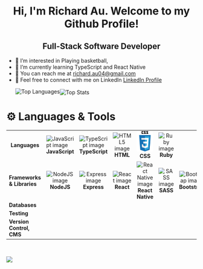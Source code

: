 <!---
au-richard/au-richard is a ✨ special ✨ repository because its `README.md` (this file) appears on your GitHub profile.
You can click the Preview link to take a look at your changes.
--->
<h1 align="center">Hi, I'm Richard Au. Welcome to my Github Profile!</h1>
<h2 align="center">Full-Stack Software Developer</h1>

- 👀 I’m interested in Playing basketball,
- 📝 I’m currently learning TypeScript and React Native
- 📧 You can reach me at richard.au04@gmail.com
- 💼 Feel free to connect with me on LinkedIn [LinkedIn Profile](https://www.linkedin.com/in/aurichard4 "My LinkedIn Page")
    <!-- width="400" height="300" -->
    <p align="left">
      <img align="left" src="https://github-readme-stats.vercel.app/api/top-langs?username=au-richard&show_icons=true&locale=en&layout=compact" alt="Top Languages" />
      <img align="center" src="https://github-readme-stats.vercel.app/api?username=au-richard&show_icons=true&locale=en" width="400" height="170" alt="Top Stats">
    </p>
    <!-- <br />
    <br />
    <br /> -->
    <!-- <br />
    <br />
    <br /> -->
    <!-- <p><img align="left" src="https://github-readme-stats.vercel.app/api/top-langs?username=au-richard&show_icons=true&locale=en&layout=compact" alt="Top Languages" /></p> -->

<!-- [![Anurag's GitHub stats](https://github-readme-stats.vercel.app/api?username=anuraghazra)](https://github.com/anuraghazra/github-readme-stats) -->

<!-- <br /> -->

# ⚙️ Languages & Tools

<table>
  <tr>
    <td align="center"><strong>Languages</strong></td>
    <td>
      <img src="https://upload.wikimedia.org/wikipedia/commons/thumb/9/99/Unofficial_JavaScript_logo_2.svg/480px-Unofficial_JavaScript_logo_2.svg.png" width="55" height="55" alt="JavaScript image" />
      <br />
      <strong>JavaScript</strong>
    </td>
    <td align="center">
      <img src="https://cdn.worldvectorlogo.com/logos/typescript-2.svg" width="55" height="55" alt="TypeScript image" />
      <br />
      <strong>TypeScript</strong>
    </td>
    <td align="center">
      <img src="https://upload.wikimedia.org/wikipedia/commons/thumb/6/61/HTML5_logo_and_wordmark.svg/2048px-HTML5_logo_and_wordmark.svg.png" width="55" height="55" alt="HTML5 image" />
      <br />
      <strong>HTML</strong>
    </td>
    <td align="center">
      <img src="https://raw.githubusercontent.com/devicons/devicon/master/icons/css3/css3-original-wordmark.svg" width="55" height="55" alt="CSS3 image" />
      <br />
      <strong>CSS</strong>
    </td>
    <td align="center">
      <img src="https://upload.wikimedia.org/wikipedia/commons/thumb/7/73/Ruby_logo.svg/1024px-Ruby_logo.svg.png" width="55" height="55" alt="Ruby image" />
      <br />
      <strong>Ruby</strong>
    </td>
  </tr>
  <tr>
    <td align=""center><strong>Frameworks & Libraries</strong></td>
    <td align="center">
      <img src="https://www.clipartmax.com/png/middle/89-894960_js-discord-bot-logo-node-js-and-react-js.png" width="55" height="55" alt="NodeJS image" />
      <br />
      <strong>NodeJS</strong>
    </td>
      <td align="center">
      <img src="https://skillshack.blob.core.windows.net/uploads/express.webp" width="55" height="55" alt="Express image" />
      <br />
      <strong>Express</strong>
    </td>
    <td align="center">
      <img src="https://upload.wikimedia.org/wikipedia/commons/thumb/a/a7/React-icon.svg/2300px-React-icon.svg.png" width="55" height="55" alt="React image" />
      <br />
      <strong>React</strong>
    </td>
    <td align="center">
      <img src="https://toppng.com/uploads/preview/react-native-svg-transformer-allows-you-import-svg-aperture-science-innovators-logo-11562851994zqcpwozsvy.png" width="55" height="55" alt="React Native image" />
      <br />
      <strong>React Native</strong>
    </td>
    <td align="center">
      <img src="https://upload.wikimedia.org/wikipedia/commons/thumb/9/96/Sass_Logo_Color.svg/1280px-Sass_Logo_Color.svg.png" width="55" height="55" alt="SASS image" />
      <br />
      <strong>SASS</strong>
    </td>
    <td align="center">
      <img src="https://upload.wikimedia.org/wikipedia/commons/thumb/b/b2/Bootstrap_logo.svg/512px-Bootstrap_logo.svg.png" width="55" height="55" alt="Bootstrap image" />
      <br />
      <strong>Bootstrap</strong>
    </td>
    <td align="center">
      <img src="https://upload.wikimedia.org/wikipedia/commons/thumb/a/a1/AJAX_logo_by_gengns.svg/2560px-AJAX_logo_by_gengns.svg.png" width="55" height="55" alt="Ajax image" />
      <br />
      <strong>Ajax</strong>
    </td>
    <td align="center">
      <img src="https://www.joykal.com/wp-content/uploads/2019/09/jquery.png" width="55" height="55" alt="jQuery image" />
      <br />
      <strong>jQuery</strong>
    </td>
    <td align="center">
      <img src="https://uspto.report/TM/77767242/mark" width="55" height="55" alt="EJS image" />
      <br />
      <strong>EJS</strong>
    </td>
    <td align="center">
      <img src="https://pbs.twimg.com/media/CZGHPChUAAA3jqE.png:large" width="55" height="55" alt="Rails image" />
      <br />
      <strong>Rails</strong>
    </td>
    <td align="center">
      <img src="https://cdn.freebiesupply.com/logos/thumbs/2x/leaflet-1-logo.png" width="55" height="55" alt="Leaflet image" />
      <br />
      <strong>Leaflet</strong>
    </td>
  </tr> 
  <tr>
    <td align=""center><strong>Databases</strong></td>
  </tr>
  <tr>
    <td align=""center><strong>Testing</strong></td>
  </tr>
  <tr>
    <td align=""center><strong>Version Control, CMS</strong></td>
  </tr>
</table>

<br />

![](https://komarev.com/ghpvc/?username=au-richard&color=orange)

